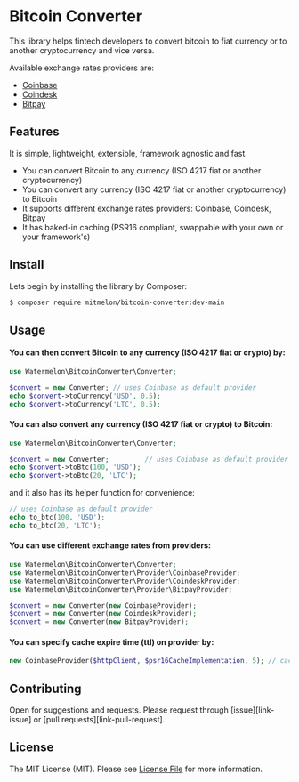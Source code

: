 # Bitcoin Converter

This library helps fintech developers to convert bitcoin to fiat currency or to another cryptocurrency and vice versa.

Available exchange rates providers are:
* [Coinbase][link-coinbase-rates]
* [Coindesk][link-coindesk-rates]
* [Bitpay][link-bitpay-rates]

## Features

It is simple, lightweight, extensible, framework agnostic and fast.

* You can convert Bitcoin to any currency (ISO 4217 fiat or another cryptocurrency)
* You can convert any currency (ISO 4217 fiat or another cryptocurrency) to Bitcoin
* It supports different exchange rates providers: Coinbase, Coindesk, Bitpay
* It has baked-in caching (PSR16 compliant, swappable with your own or your framework's)

## Install

Lets begin by installing the library by Composer:

``` bash
$ composer require mitmelon/bitcoin-converter:dev-main
```

## Usage

#### You can then convert Bitcoin to any currency (ISO 4217 fiat or crypto) by:

``` php
use Watermelon\BitcoinConverter\Converter;

$convert = new Converter; // uses Coinbase as default provider
echo $convert->toCurrency('USD', 0.5);
echo $convert->toCurrency('LTC', 0.5);
```

#### You can also convert any currency (ISO 4217 fiat or crypto) to Bitcoin:

``` php
use Watermelon\BitcoinConverter\Converter;

$convert = new Converter;         // uses Coinbase as default provider
echo $convert->toBtc(100, 'USD');
echo $convert->toBtc(20, 'LTC');
```

and it also has its helper function for convenience:

``` php
// uses Coinbase as default provider
echo to_btc(100, 'USD');
echo to_btc(20, 'LTC');
```

#### You can use different exchange rates from providers:

``` php
use Watermelon\BitcoinConverter\Converter;
use Watermelon\BitcoinConverter\Provider\CoinbaseProvider;
use Watermelon\BitcoinConverter\Provider\CoindeskProvider;
use Watermelon\BitcoinConverter\Provider\BitpayProvider;

$convert = new Converter(new CoinbaseProvider);
$convert = new Converter(new CoindeskProvider);
$convert = new Converter(new BitpayProvider);
```
#### You can specify cache expire time (ttl) on provider by:

``` php
new CoinbaseProvider($httpClient, $psr16CacheImplementation, 5); // cache expires in 5mins, defaults to 60mins
```

## Contributing

Open for suggestions and requests. Please request through [issue][link-issue] or [pull requests][link-pull-request].

## License

The MIT License (MIT). Please see [License File](LICENSE) for more information.

[link-coinbase-rates]: https://www.coinbase.com/charts
[link-coindesk-rates]: https://www.coindesk.com/price
[link-bitpay-rates]: https://bitpay.com/bitcoin-exchange-rates